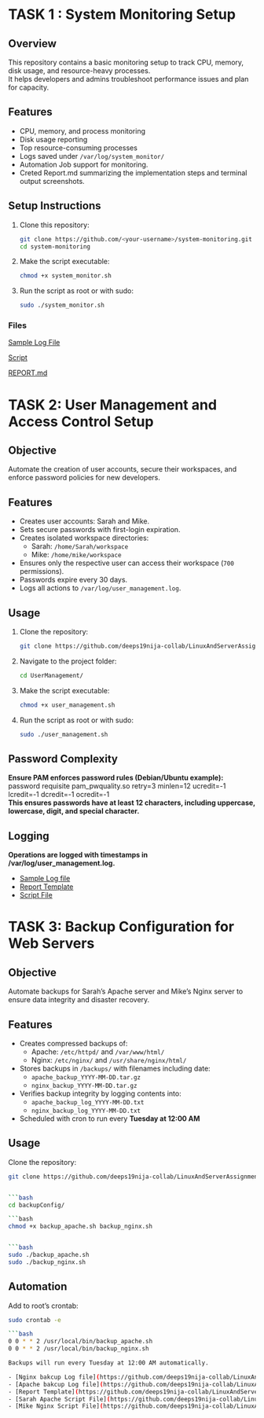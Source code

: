 
# TASK 1 : System Monitoring Setup

## Overview
This repository contains a basic monitoring setup to track CPU, memory, disk usage, and resource-heavy processes.  
It helps developers and admins troubleshoot performance issues and plan for capacity.

## Features
- CPU, memory, and process monitoring
- Disk usage reporting
- Top resource-consuming processes
- Logs saved under `/var/log/system_monitor/`
- Automation Job support for monitoring.
- Creted Report.md summarizing the implementation steps and terminal output screenshots.  

## Setup Instructions
1. Clone this repository:
   ```bash
   git clone https://github.com/<your-username>/system-monitoring.git
   cd system-monitoring
2. Make the script executable:
   ```bash
   chmod +x system_monitor.sh
   
4. Run the script as root or with sudo:
   ```bash
   sudo ./system_monitor.sh

   ```
### Files
[Sample Log File](https://github.com/deeps19nija-collab/LinuxAndServerAssignment/blob/main/monitoring/system_report_2025-09-14_15-38.log)  

[Script](https://github.com/deeps19nija-collab/LinuxAndServerAssignment/blob/main/monitoring/system_monitor.sh)  

[REPORT.md](https://github.com/deeps19nija-collab/LinuxAndServerAssignment/blob/main/monitoring/REPORT.md)  

   

# TASK 2: User Management and Access Control Setup

## Objective
Automate the creation of user accounts, secure their workspaces, and enforce password policies for new developers.

## Features
- Creates user accounts: Sarah and Mike.
- Sets secure passwords with first-login expiration.
- Creates isolated workspace directories:
  - Sarah: `/home/Sarah/workspace`
  - Mike: `/home/mike/workspace`
- Ensures only the respective user can access their workspace (`700` permissions).
- Passwords expire every 30 days.
- Logs all actions to `/var/log/user_management.log`.

## Usage
1. Clone the repository:
   ```bash
   git clone https://github.com/deeps19nija-collab/LinuxAndServerAssignment.git

2. Navigate to the project folder: 
   ```bash
   cd UserManagement/

3. Make the script executable:
   ```bash
   chmod +x user_management.sh

4. Run the script as root or with sudo:  
   ```bash
   sudo ./user_management.sh

## Password Complexity  

**Ensure PAM enforces password rules (Debian/Ubuntu example):**  
password requisite pam_pwquality.so retry=3 minlen=12 ucredit=-1 lcredit=-1 dcredit=-1 ocredit=-1  
**This ensures passwords have at least 12 characters, including uppercase, lowercase, digit, and special character.**  

## Logging
**Operations are logged with timestamps in /var/log/user_management.log.**  

- [Sample Log file](https://github.com/deeps19nija-collab/LinuxAndServerAssignment/blob/main/UserManagement/user_management.log)
- [Report Template](https://github.com/deeps19nija-collab/LinuxAndServerAssignment/blob/main/UserManagement/USERMGMTREPORT.md)
- [Script File](https://github.com/deeps19nija-collab/LinuxAndServerAssignment/blob/main/UserManagement/user_management.sh)

# TASK 3: Backup Configuration for Web Servers

## Objective
Automate backups for Sarah’s Apache server and Mike’s Nginx server to ensure data integrity and disaster recovery.

## Features
- Creates compressed backups of:
  - Apache: `/etc/httpd/` and `/var/www/html/`
  - Nginx: `/etc/nginx/` and `/usr/share/nginx/html/`
- Stores backups in `/backups/` with filenames including date:
  - `apache_backup_YYYY-MM-DD.tar.gz`
  - `nginx_backup_YYYY-MM-DD.tar.gz`
- Verifies backup integrity by logging contents into:
  - `apache_backup_log_YYYY-MM-DD.txt`
  - `nginx_backup_log_YYYY-MM-DD.txt`
- Scheduled with cron to run every **Tuesday at 12:00 AM**

## Usage
Clone the repository:
```bash
git clone https://github.com/deeps19nija-collab/LinuxAndServerAssignment.git


```bash
cd backupConfig/

```bash
chmod +x backup_apache.sh backup_nginx.sh


```bash
sudo ./backup_apache.sh  
sudo ./backup_nginx.sh


```
## Automation
Add to root’s crontab:  
```bash
sudo crontab -e  

```bash
0 0 * * 2 /usr/local/bin/backup_apache.sh  
0 0 * * 2 /usr/local/bin/backup_nginx.sh  

Backups will run every Tuesday at 12:00 AM automatically.  

- [Nginx bakcup Log file](https://github.com/deeps19nija-collab/LinuxAndServerAssignment/blob/main/backupconfiguration/nginx_backup_log_2025-09-14.txt)
- [Apache bakcup Log file](https://github.com/deeps19nija-collab/LinuxAndServerAssignment/blob/main/backupconfiguration/apache_backup_log_2025-09-14.txt)
- [Report Template](https://github.com/deeps19nija-collab/LinuxAndServerAssignment/blob/main/backupconfiguration/REPORT.md)
- [Sarah Apache Script File](https://github.com/deeps19nija-collab/LinuxAndServerAssignment/blob/main/backupconfiguration/backup_apache.sh)
- [Mike Nginx Script File](https://github.com/deeps19nija-collab/LinuxAndServerAssignment/blob/main/backupconfiguration/backup_nginx.sh)






